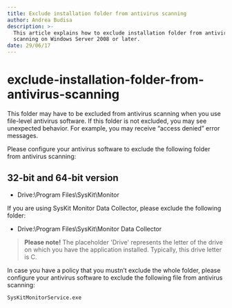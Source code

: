 ```yaml
---
title: Exclude installation folder from antivirus scanning
author: Andrea Budisa
description: >-
  This article explains how to exclude installation folder from antivirus
  scanning on Windows Server 2008 or later.
date: 29/06/17
---
```


# exclude-installation-folder-from-antivirus-scanning

This folder may have to be excluded from antivirus scanning when you use file-level antivirus software. If this folder is not excluded, you may see unexpected behavior. For example, you may receive “access denied” error messages.

Please configure your antivirus software to exclude the following folder from antivirus scanning:

## 32-bit and 64-bit version

* Drive:\Program Files\SysKit\Monitor

If you are using SysKit Monitor Data Collector, please exclude the following folder:

* Drive:\Program Files\SysKit\Monitor Data Collector

> **Please note!** The placeholder 'Drive' represents the letter of the drive on which you have the application installed. Typically, this drive letter is C.

In case you have a policy that you mustn’t exclude the whole folder, please configure your antivirus software to exclude the following file from antivirus scanning:

`SysKitMonitorService.exe`

